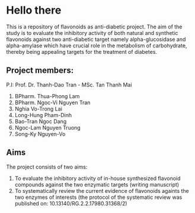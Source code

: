 # Hello there
This is a repository of flavonoids as anti-diabetic project. The aim of the study is to evaluate the inhibitory activity of both natural and synthetic flavonoids against two anti-diabetic target namely alpha-glucosidase and alpha-amylase which have crucial role in the metabolism of carbohydrate, thereby being appealing targets for the treatment of diabetes.
## Project members: 
P.I: Prof. Dr. Thanh-Dao Tran - MSc. Tan Thanh Mai
1. BPharm. Thua-Phong Lam
2. BPharm. Ngoc-Vi Nguyen Tran
3. Nghia Vo-Trong Lai
4. Long-Hung Pham-Dinh
5. Bao-Tran Ngoc Dang
6. Ngoc-Lam Nguyen Truong
7. Song-Ky Nguyen-Vo

## Aims
The project consists of two aims:
1. To evaluate the inhibitory activity of in-house synthesized flavonoid compounds against the two enzymatic targets (writing manuscript)
2. To systematically review the current evidence of flavonoids againts the two enzymes of interests (the protocol of the systematic review was published on: 10.13140/RG.2.2.17980.31368/2)
